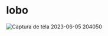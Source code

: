 # lobo
![Captura de tela 2023-06-05 204050](https://github.com/Fernanda-Marcelino/Lobinho/assets/128320607/f70c4a2e-8f93-41c1-9cb9-78f1a013138f)
